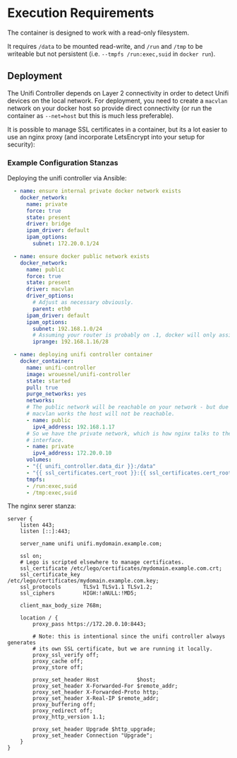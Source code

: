 # Execution Requirements
The container is designed to work with a read-only filesystem.

It requires `/data` to be mounted read-write, and `/run` and `/tmp` to be
writeable but not persistent (i.e. `--tmpfs /run:exec,suid` in `docker run`).

## Deployment

The Unifi Controller depends on Layer 2 connectivity in order to detect Unifi
devices on the local network. For deployment, you need to create a `macvlan`
network on your docker host so provide direct connectivity (or run the container
as `--net=host` but this is much less preferable).

It is possible to manage SSL certificates in a container, but its a lot easier
to use an nginx proxy (and incorporate LetsEncrypt into your setup for
security):

### Example Configuration Stanzas
Deploying the unifi controller via Ansible:
```yaml
  - name: ensure internal private docker network exists
    docker_network:
      name: private
      force: true
      state: present
      driver: bridge
      ipam_driver: default
      ipam_options:
        subnet: 172.20.0.1/24

  - name: ensure docker public network exists
    docker_network:
      name: public
      force: true
      state: present
      driver: macvlan
      driver_options:
        # Adjust as necessary obviously.
        parent: eth0
      ipam_driver: default
      ipam_options:
        subnet: 192.168.1.0/24
        # Assuming your router is probably on .1, docker will only assign .16-.30
        iprange: 192.168.1.16/28

  - name: deploying unifi controller container
    docker_container:
      name: unifi-controller
      image: wrouesnel/unifi-controller
      state: started
      pull: true
      purge_networks: yes
      networks:
      # The public network will be reachable on your network - but due to how
      # macvlan works the host will not be reachable.
      - name: public
        ipv4_address: 192.168.1.17
      # So we have the private network, which is how nginx talks to the private
      # interface.
      - name: private
        ipv4_address: 172.20.0.10
      volumes:
      - "{{ unifi_controller.data_dir }}:/data"
      - "{{ ssl_certificates.cert_root }}:{{ ssl_certificates.cert_root }}:ro"
      tmpfs:
      - /run:exec,suid
      - /tmp:exec,suid
```
The nginx serer stanza:
```
server {
	listen 443;
	listen [::]:443;
	
	server_name unifi unifi.mydomain.example.com;
	
	ssl on;
	# Lego is scripted elsewhere to manage certificates.
	ssl_certificate /etc/lego/certificates/mydomain.example.com.crt;
	ssl_certificate_key /etc/lego/certificates/mydomain.example.com.key;
	ssl_protocols       TLSv1 TLSv1.1 TLSv1.2;
    ssl_ciphers         HIGH:!aNULL:!MD5;
    
    client_max_body_size 768m;
    
    location / {
        proxy_pass https://172.20.0.10:8443;
        
        # Note: this is intentional since the unifi controller always generates
        # its own SSL certificate, but we are running it locally.
        proxy_ssl_verify off;
        proxy_cache off;
        proxy_store off;
        
        proxy_set_header Host            $host;
        proxy_set_header X-Forwarded-For $remote_addr;
        proxy_set_header X-Forwarded-Proto http;
        proxy_set_header X-Real-IP $remote_addr;
        proxy_buffering off;
        proxy_redirect off;
        proxy_http_version 1.1;
        
        proxy_set_header Upgrade $http_upgrade;
        proxy_set_header Connection "Upgrade";
    }
}
```
